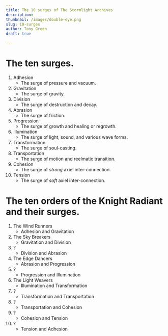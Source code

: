 ```yaml
---
title: The 10 surges of The Stormlight Archives
description:
thumbnail: /images/double-eye.png
slug: 10-surges
author: Tony Green
draft: true

---
```


# The ten surges.

1. Adhesion
	- The surge of pressure and vacuum.
1. Gravitation
	- The surge of gravity.
1. Division
	- The surge of destruction and decay.
1. Abrasion
	- The surge of friction.
1. Progression
	- The surge of growth and healing or regrowth.
1. Illumination
	- The surge of light, sound, and various wave forms.
1. Transformation
	- The surge of soul-casting.
1. Transportation
	- The surge of motion and reelmatic transition.
1. Cohesion
	- The surge of *strong* axiel inter-connection.
1. Tension
	- The surge of *soft* axiel inter-connection.

# The ten orders of the Knight Radiant and their surges.

1. The Wind Runners
	- Adhesion and Gravitation
1. The Sky Breakers
	- Gravitation and Division
1. ?
	- Division and Abrasion 
1. The Edge Dancers
	- Abrasion and Progression
1. ? 
	- Progression and Illumination 
1. The Light Weavers
	- Illumination and Transformation
1. ? 
	- Transformation and Transportation 
1. ? 
	- Transportation and Cohesion 
1. ?
	- Cohesion and Tension 
1. ? 
	- Tension and Adhesion 